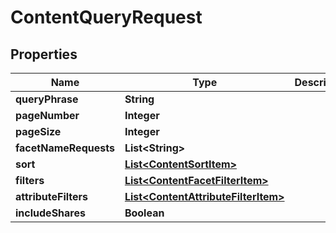 
# ContentQueryRequest

## Properties
Name | Type | Description | Notes
------------ | ------------- | ------------- | -------------
**queryPhrase** | **String** |  |  [optional]
**pageNumber** | **Integer** |  |  [optional]
**pageSize** | **Integer** |  |  [optional]
**facetNameRequests** | **List&lt;String&gt;** |  |  [optional]
**sort** | [**List&lt;ContentSortItem&gt;**](ContentSortItem.md) |  |  [optional]
**filters** | [**List&lt;ContentFacetFilterItem&gt;**](ContentFacetFilterItem.md) |  |  [optional]
**attributeFilters** | [**List&lt;ContentAttributeFilterItem&gt;**](ContentAttributeFilterItem.md) |  |  [optional]
**includeShares** | **Boolean** |  |  [optional]



